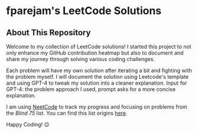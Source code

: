 # fparejam's LeetCode Solutions

## About This Repository
Welcome to my collection of LeetCode solutions! I started this project to not only enhance my GitHub contribution heatmap but also to document and share my journey through solving various coding challenges. 

Each problem will have my own solution after iterating a bit and fighting with the problem myself. I will document the solution using Leetcode's template and using GPT-4 to tweak my solution into a cleaner explanation. Input for GPT-4: the problem approach I used, prompt asks for a more concise explanation.

I am using [NeetCode](https://neetcode.io/practice) to track my progress and focusing on problems from the *Blind 75* list. You can find this list origins [here](https://www.teamblind.com/post/New-Year-Gift---Curated-List-of-Top-75-LeetCode-Questions-to-Save-Your-Time-OaM1orEU).

Happy Coding! 😉
